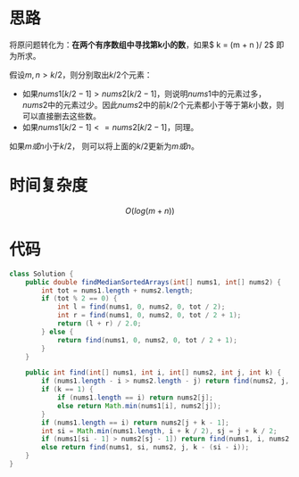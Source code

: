 # 思路

将原问题转化为：**在两个有序数组中寻找第k小的数**，如果$ k = (m + n )/ 2$ 即为所求。

假设$m, n > k / 2$，则分别取出$k/2$个元素：

* 如果$nums1[k / 2 - 1] > nums2[k / 2 - 1]$，则说明$nums1$中的元素过多，$nums2$中的元素过少。因此$nums2$中的前$k / 2$个元素都小于等于第$k$小数，则可以直接删去这些数。
* 如果$nums1[k / 2 - 1] <= nums2[k / 2 - 1]$，同理。

如果$m或n$小于$k / 2$， 则可以将上面的$k / 2$更新为$m或n$。

# 时间复杂度

$$
O(log(m+n))
$$

# 代码

```java
class Solution {
    public double findMedianSortedArrays(int[] nums1, int[] nums2) {
        int tot = nums1.length + nums2.length;
        if (tot % 2 == 0) {
            int l = find(nums1, 0, nums2, 0, tot / 2);
            int r = find(nums1, 0, nums2, 0, tot / 2 + 1);
            return (l + r) / 2.0;
        } else {
            return find(nums1, 0, nums2, 0, tot / 2 + 1);
        }
    }

    public int find(int[] nums1, int i, int[] nums2, int j, int k) {
        if (nums1.length - i > nums2.length - j) return find(nums2, j, nums1, i, k);
        if (k == 1) {
            if (nums1.length == i) return nums2[j];
            else return Math.min(nums1[i], nums2[j]);
        }
        if (nums1.length == i) return nums2[j + k - 1];
        int si = Math.min(nums1.length, i + k / 2), sj = j + k / 2;
        if (nums1[si - 1] > nums2[sj - 1]) return find(nums1, i, nums2, sj, k - (sj - j));
        else return find(nums1, si, nums2, j, k - (si - i));    
    }
}
```

